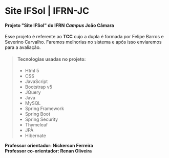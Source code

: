 # Site IFSol | IFRN-JC

#### Projeto "Site IFSol" do IFRN *Campus* João Câmara

Esse projeto é referente ao **TCC** cujo a dupla é formada por Felipe Barros e Severino Carvalho. Faremos melhorias no sistema e após isso enviaremos para a avaliação.

> #### Tecnologias usadas no projeto:
> - Html 5
> - CSS
> - JavaScript
> - Bootstrap v5
> - JQuery
> - Java
> - MySQL
> - Spring Framework
> - Spring Boot
> - Spring Security
> - Thymeleaf
> - JPA
> - Hibernate


**Professor orientador: Nickerson Ferreira**<br>
**Professor co-orientador: Renan Oliveira**
